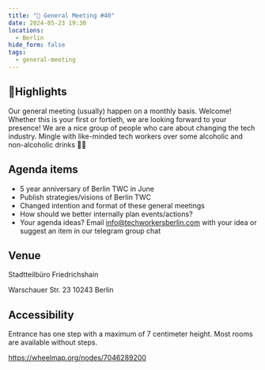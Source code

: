 ```yaml
---
title: "🎉 General Meeting #40"
date: 2024-05-23 19:30
locations:
  - Berlin
hide_form: false
tags:
  - general-meeting
---
```

## 💫Highlights

Our general meeting (usually) happen on a monthly basis. Welcome! Whether this is your first or fortieth,  we are looking forward to your presence! We are a nice group of people who care about changing the tech industry. Mingle with like-minded tech workers over some alcoholic and non-alcoholic drinks 🧃🍻 

## Agenda items
* 5 year anniversary of Berlin TWC in June
* Publish strategies/visions of Berlin TWC
* Changed intention and format of these general meetings
* How should we better internally plan events/actions? 
* Your agenda ideas? Email info@techworkersberlin.com with your idea or suggest an item in our telegram group chat 

## Venue

Stadtteilbüro Friedrichshain

Warschauer Str. 23
10243 Berlin

## Accessibility

Entrance has one step with a maximum of 7 centimeter height. Most rooms are available without steps.

<https://wheelmap.org/nodes/7046289200>
